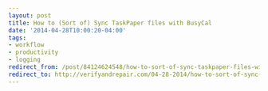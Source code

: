 ```yaml
---
layout: post 
title: How to (Sort of) Sync TaskPaper files with BusyCal 
date: '2014-04-28T10:00:20-04:00' 
tags: 
- workflow 
- productivity 
- logging 
redirect_from: /post/84124624548/how-to-sort-of-sync-taskpaper-files-with-busycal/
redirect_to: http://verifyandrepair.com/04-28-2014/how-to-sort-of-sync-taskpaper-files-with-busycal
---
```

